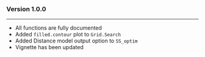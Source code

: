 ### Version 1.0.0
****
* All functions are fully documented
* Added `filled.contour` plot to `Grid.Search`
* Added Distance model output option to `SS_optim`
* Vignette has been updated